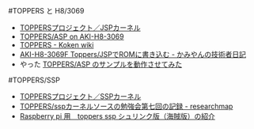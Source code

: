 #TOPPERS と H8/3069

*  [TOPPERSプロジェクト／JSPカーネル](https://www.toppers.jp/jsp-kernel.html)
*  [TOPPERS/ASP on AKI-H8-3069](http://homepage3.nifty.com/fpga/TOPPERS/ASP_AKI-H8-3069.htm)
*  [TOPPERS - Koken wiki](http://www.koken.club.uec.ac.jp/wiki/?TOPPERS)
*  [AKI-H8-3069F Toppers/JSPでROMに書き込む - かみやんの技術者日記](http://d.hatena.ne.jp/kamiyan2/20090227)
*  やった [TOPPERS/ASP のサンプルを動作させてみた](http://www.area51.gr.jp/~rin/diary/?date=20141222#p05)

#TOPPERS/SSP

*  [TOPPERSプロジェクト／SSPカーネル](http://www.toppers.jp/ssp-kernel.html)
*  [TOPPERS/sspカーネルソースの勉強会第七回の記録 - researchmap](http://researchmap.jp/joafr3udo-1778110/)
*  [Raspberry pi 用　toppers ssp シュリンク版（海賊版）の紹介](http://www.slideshare.net/alvstakahashi/raspberry-pi-toppers-ssp)
